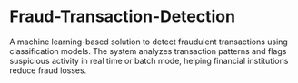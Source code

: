 # Fraud-Transaction-Detection
A machine learning-based solution to detect fraudulent transactions using classification models. The system analyzes transaction patterns and flags suspicious activity in real time or batch mode, helping financial institutions reduce fraud losses.
